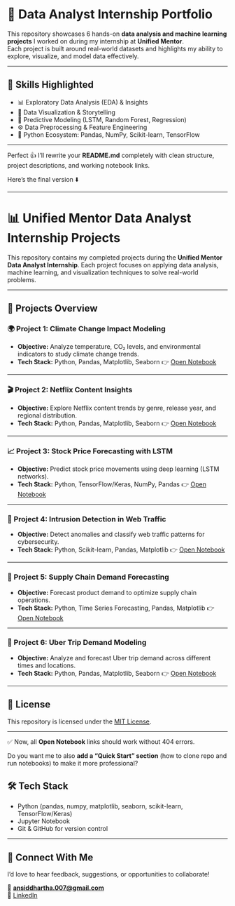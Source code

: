 # 🌟 Data Analyst Internship Portfolio

This repository showcases 6 hands-on **data analysis and machine learning projects** I worked on during my internship at **Unified Mentor**.  
Each project is built around real-world datasets and highlights my ability to explore, visualize, and model data effectively.  

---

## 🔑 Skills Highlighted
- 📊 Exploratory Data Analysis (EDA) & Insights  
- 🎨 Data Visualization & Storytelling  
- 🧠 Predictive Modeling (LSTM, Random Forest, Regression)  
- ⚙️ Data Preprocessing & Feature Engineering  
- 🐍 Python Ecosystem: Pandas, NumPy, Scikit-learn, TensorFlow  

---

Perfect 👍 I’ll rewrite your **README.md** completely with clean structure, project descriptions, and working notebook links.

Here’s the final version ⬇️

---

# 📊 Unified Mentor Data Analyst Internship Projects

This repository contains my completed projects during the **Unified Mentor Data Analyst Internship**. Each project focuses on applying data analysis, machine learning, and visualization techniques to solve real-world problems.

---

## 🚀 Projects Overview

### 🌍 Project 1: Climate Change Impact Modeling

* **Objective:** Analyze temperature, CO₂ levels, and environmental indicators to study climate change trends.
* **Tech Stack:** Python, Pandas, Matplotlib, Seaborn
  👉 [Open Notebook](https://github.com/Nithin-Siddhartha/Unified-Mentor-Data-Analyst-Internship-Projects/blob/main/Project1-Climate-Change-Modeling/Climate_Change_Modeling.ipynb)

---

### 🎬 Project 2: Netflix Content Insights

* **Objective:** Explore Netflix content trends by genre, release year, and regional distribution.
* **Tech Stack:** Python, Pandas, Matplotlib, Seaborn
  👉 [Open Notebook](https://github.com/Nithin-Siddhartha/Unified-Mentor-Data-Analyst-Internship-Projects/blob/main/Project2-Netflix-Data-Analysis/Adimalla_Nithin_Siddhartha_Unified_Mentor_Netflix_Data_Analysis.ipynb)

---

### 📈 Project 3: Stock Price Forecasting with LSTM

* **Objective:** Predict stock price movements using deep learning (LSTM networks).
* **Tech Stack:** Python, TensorFlow/Keras, NumPy, Pandas
  👉 [Open Notebook](https://github.com/Nithin-Siddhartha/Unified-Mentor-Data-Analyst-Internship-Projects/blob/main/Project3-Stock-Market-Prediction/Stock_Market_Prediction.ipynb)

---

### 🔐 Project 4: Intrusion Detection in Web Traffic

* **Objective:** Detect anomalies and classify web traffic patterns for cybersecurity.
* **Tech Stack:** Python, Scikit-learn, Pandas, Matplotlib
  👉 [Open Notebook](https://github.com/Nithin-Siddhartha/Unified-Mentor-Data-Analyst-Internship-Projects/blob/main/Project4-Web-Attack-Detection/Web_Attack_Traffic_Detection.ipynb)

---

### 🚚 Project 5: Supply Chain Demand Forecasting

* **Objective:** Forecast product demand to optimize supply chain operations.
* **Tech Stack:** Python, Time Series Forecasting, Pandas, Matplotlib
  👉 [Open Notebook](https://github.com/Nithin-Siddhartha/Unified-Mentor-Data-Analyst-Internship-Projects/blob/main/Project5-Supply-Chain-Demand/Supply_Chain_Demand_Forecasting.ipynb)

---

### 🚖 Project 6: Uber Trip Demand Modeling

* **Objective:** Analyze and forecast Uber trip demand across different times and locations.
* **Tech Stack:** Python, Pandas, Matplotlib, Seaborn
  👉 [Open Notebook](https://github.com/Nithin-Siddhartha/Unified-Mentor-Data-Analyst-Internship-Projects/blob/main/Project6-Uber-Trip-Analysis/Uber_Trip_Data_Analysis.ipynb)

---

## 📜 License

This repository is licensed under the [MIT License](LICENSE).

---

✅ Now, all **Open Notebook** links should work without 404 errors.

Do you want me to also **add a “Quick Start” section** (how to clone repo and run notebooks) to make it more professional?

## 🛠 Tech Stack
- Python (pandas, numpy, matplotlib, seaborn, scikit-learn, TensorFlow/Keras)  
- Jupyter Notebook  
- Git & GitHub for version control  

---

## 🤝 Connect With Me
I’d love to hear feedback, suggestions, or opportunities to collaborate!  

📧 **ansiddhartha.007@gmail.com**  
🔗 [LinkedIn](https://www.linkedin.com/in/adimalla-nithin-siddhartha-541a281a6/)  
